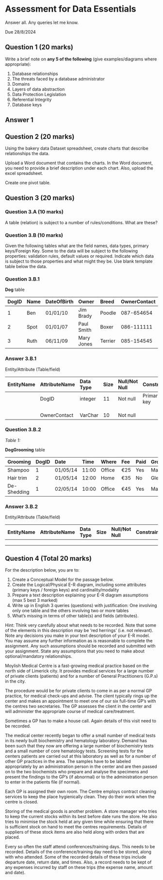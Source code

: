 
# Assessment for Data Essentials

Answer all. Any queries let me know.

Due 28/8/2024

## Question 1 (20 marks)

Write a brief note on **any 5 of the following** (give examples/diagrams where appropriate):

1. Database relationships
2. The threats faced by a database administrator
3. Domains
4. Layers of data abstraction
5. Data Protection Legislation
6. Referential Integrity
7. Database keys

## Answer 1

## Question 2 (20 marks)

Using the bakery data Dataset spreadsheet, create charts that describe relationships the data.

Upload a Word document that contains the charts. In the Word document, you need to provide a brief description under each chart. Also, upload the excel spreadsheet.

Create one pivot table.

## Question 3 (20 marks)

### Question 3.A (10 marks)

A table (relation) is subject to a number of rules/conditions. What are these?

### Question 3.B (10 marks)

Given the following tables what are the field names, data types, primary keys/Foreign Key. Some to the data will be subject to the following properties: validation rules, default values or required. Indicate which data is subject to those properties and what might they be. Use blank template table below the data.

### Question 3.B.1

**Dog** table

| **DogID** | **Name** | **DateOfBirth** | **Owner**  | **Breed** | **OwnerContact** |
|:----------|:---------|:----------------|:-----------|:----------|:-----------------|
| 1         | Ben      | 01/01/10        | Jim Brady  | Poodle    | 087-654654       |
| 2         | Spot     | 01/01/07        | Paul Smith | Boxer     | 086-111111       |
| 3         | Ruth     | 06/11/09        | Mary Jones | Terrier   | 085-154545       |

### Answer 3.B.1

Entity/Attribute (Table/field)

| **EntityName** | **AttributeName** | **Data Type** | **Size** | **Null/Not Null** | **Constraint** |
|:---------------|:------------------|:--------------|:---------|:------------------|:---------------|
|                | DogID             | integer       | 11       | Not null          | Primary key    |
|                |                   |               |          |                   |                |
|                |                   |               |          |                   |                |
|                |                   |               |          |                   |                |
|                | OwnerContact      | VarChar       | 10       |        Not null           |                |

### Question 3.B.2

*Table 1:*

**DogGrooming** table

| **Grooming** | **DogID** | **Date** | **Time** | **Where** | **Fee** | **Paid** | **Groomer** |
|:-------------|:----------|:---------|:---------|:----------|:--------|:---------|:------------|
| Shampoo      | 1         | 01/05/14 | 11:00    | Office    | €25     | Yes      | Marie       |
| Hair trim    | 2         | 01/05/14 | 12:00    | Home      | €35     | No       | Glen        |
| De-Shedding  | 1         | 02/05/14 | 10:00    | Office    | €45     | Yes      | Marie       |

### Answer 3.B.2

Entity/Attribute (Table/field)

| **EntityName** | **AttributeName** | **Data Type** | **Size** | **Null/Not Null** | **Constraint** |
|:---------------|:------------------|:--------------|:---------|:------------------|:---------------|
|                |                   |               |          |                   |                |
|                |                   |               |          |                   |                |
|                |                   |               |          |                   |                |

## Question 4 (Total 20 marks)

For the description below, you are to:

1. Create a Conceptual Model for the passage below.
2. Create the Logical/Physical E-R diagram, including some attributes (primary keys / foreign keys) and cardinality/modality
3. Prepare a text description explaining your E-R diagram assumptions (max 5 best 3 marked)
4. Write up in English 3 queries (questions) with justification: One involving only one table and the others involving two or more tables
5. What’s missing in terms of other table(s) and fields (attributes).

Hint: Think very carefully about what needs to be recorded. Note that some of the elements in this description may be ‘red herrings’ (i.e. not relevant). Note any decisions you make in your text description of your E-R model. You may assume any further information as is reasonable to complete the assignment. Any such assumptions should be recorded and submitted with your assignment. State any assumptions that you need to make about optional/mandatory relationships.

Moylish Medical Centre is a fast-growing medical practice based on the north side of Limerick city. It provides medical services for a large number of private clients (patients) and for a number of General Practitioners (G.P.s) in the city.

The procedure would be for private clients to come in as per a normal GP practice, for medical check-ups and advise. The client typically rings up the center and makes an appointment to meet one of our six full-time GP’s with the centres two secretaries. The GP assesses the client in the center and will administer the appropriate course of medical care/treatment.

Sometimes a GP has to make a house call. Again details of this visit need to be recorded.

The medical center recently began to offer a small number of medical tests in its newly built biochemistry and hematology laboratory. Demand has been such that they now are offering a large number of biochemistry tests and a small number of core hematology tests. Screening tests for the centers patients are carried out at this laboratory as well as for a number of other GP practices in the area. The samples have to be labeled appropriately by an administration person in the center and are then passed on to the two biochemists who prepare and analyse the specimens and present the findings to the GP’s (if abnormal) or to the administration person to enter in the patients file (if normal).

Each GP is assigned their own room. The Centre employs contract cleaning services to keep the place hygienically clean. They do their work when the centre is closed.

Storing of the medical goods is another problem. A store manager who tries to keep the current stocks within its best before date runs the store. He also tries to minimise the stock held at any given time while ensuring that there is sufficient stock on hand to meet the centres requirements. Details of suppliers of these stock items are also held along with orders that are placed.

Every so often the staff attend conferences/training days. This needs to be recorded. Details of the conference/training day need to be stored, along with who attended. Some of the recorded details of these trips include departure date, return date, and times. Also, a record needs to be kept of any expenses incurred by staff on these trips (the expense name, amount and date).
